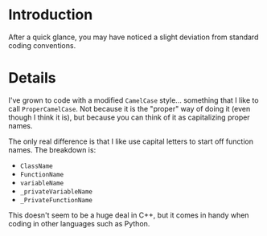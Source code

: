 # Introduction #

After a quick glance, you may have noticed a slight deviation from standard coding conventions.

# Details #

I've grown to code with a modified `CamelCase` style... something that I like to call `ProperCamelCase`. Not because it is the "proper" way of doing it (even though I think it is), but because you can think of it as capitalizing proper names.

The only real difference is that I like use capital letters to start off function names. The breakdown is:
  * `ClassName`
  * `FunctionName`
  * `variableName`
  * `_privateVariableName`
  * `_PrivateFunctionName`

This doesn't seem to be a huge deal in C++, but it comes in handy when coding in other languages such as Python.